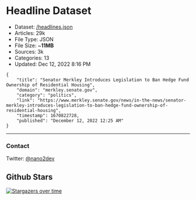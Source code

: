 # Headline Dataset

- Dataset: [/headlines.json](https://raw.githubusercontent.com/fwd/news/master/headlines.json) 
- Articles: 29k
- File Type: JSON
- File Size: ~**11MB**
- Sources: 3k
- Categories: 13
- Updated: Dec 12, 2022 8:16 PM

```
{
    "title": "Senator Merkley Introduces Legislation to Ban Hedge Fund Ownership of Residential Housing",
    "domain": "merkley.senate.gov",
    "category": "politics",
    "link": "https://www.merkley.senate.gov/news/in-the-news/senator-merkley-introduces-legislation-to-ban-hedge-fund-ownership-of-residential-housing",
    "timestamp": 1670822728,
    "published": "December 12, 2022 12:25 AM"
}
```

---

### Contact 

Twitter: [@nano2dev](https://twitter.com/nano2dev)

## Github Stars

[![Stargazers over time](https://starchart.cc/fwd/news.svg)](https://starchart.cc/fwd/news)
